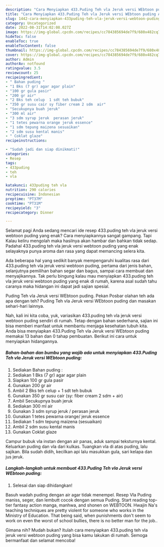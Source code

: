 ```yaml
---
description: "Cara Menyiapkan 433.Puding Teh vla Jeruk versi WEbtoon puding Anti Gagal"
title: "Cara Menyiapkan 433.Puding Teh vla Jeruk versi WEbtoon puding Anti Gagal"
slug: 1442-cara-menyiapkan-433puding-teh-vla-jeruk-versi-webtoon-puding-anti-gagal
category: Uncategorized
date: 2022-08-31T14:02:08.027Z
image: https://img-global.cpcdn.com/recipes/cc784385694de7f9/680x482cq70/433puding-teh-vla-jeruk-versi-webtoon-puding-foto-resep-utama.jpg
hideToc: false
enableToc: true
enableTocContent: false
thumbnail: https://img-global.cpcdn.com/recipes/cc784385694de7f9/680x482cq70/433puding-teh-vla-jeruk-versi-webtoon-puding-foto-resep-utama.jpg
cover: https://img-global.cpcdn.com/recipes/cc784385694de7f9/680x482cq70/433puding-teh-vla-jeruk-versi-webtoon-puding-foto-resep-utama.jpg
author: Admin
authorAv: notfound
ratingvalue: 3.5
reviewcount: 25
recipeingredient:
- " Bahan puding "
- "1 Bks (7 gr) agar agar plain"
- "100 gr gula pasir"
- "200 gr air"
- "2 Bks teh celup  1 sdt teh bubuk"
- "350 gr susu cair sy fiber cream 2 sdm  air"
- "Secukupnya buah jeruk"
- "300 ml air"
- "3 sdm syrup jeruk  perasan jeruk"
- "1 tetes pewarna orange jeruk essence"
- "1 sdm tepung maizena sesuaikan"
- "2 sdm susu kental manis"
- " Coklat glaze"
recipeinstructions:

- "Sudah jadi dan siap dinikmati!"
categories:
- Resep
tags:
- 433puding
- teh
- vla

katakunci: 433puding teh vla 
nutrition: 290 calories
recipecuisine: Indonesian
preptime: "PT37M"
cooktime: "PT31M"
recipeyield: "3"
recipecategory: Dinner

---
```



Selamat pagi Anda sedang mencari ide resep 433.puding teh vla jeruk versi webtoon puding yang enak? Cara menyiapkannya sangat gampang. Tapi Kalau keliru mengolah maka hasilnya akan hambar dan bahkan tidak sedap. Padahal 433.puding teh vla jeruk versi webtoon puding yang enak selayaknya punya aroma dan rasa yang dapat memancing selera kita.


Ada beberapa hal yang sedikit banyak mempengaruhi kualitas rasa dari 433.puding teh vla jeruk versi webtoon puding, pertama dari jenis bahan, selanjutnya pemilihan bahan segar dan bagus, sampai cara membuat dan menyajikannya. Tak perlu bingung kalau mau menyiapkan 433.puding teh vla jeruk versi webtoon puding yang enak di rumah, karena asal sudah tahu caranya maka hidangan ini dapat jadi sajian spesial.

Puding Teh vla Jeruk versi WEbtoon puding. Pekan Posbar olahan teh ada apa dengan teh? Puding Teh vla Jeruk versi WEbtoon puding dan masakan sehari-hari lainnya.


Nah, kali ini kita coba, yuk, variasikan 433.puding teh vla jeruk versi webtoon puding sendiri di rumah. Tetap dengan bahan sederhana, sajian ini bisa memberi manfaat untuk membantu menjaga kesehatan tubuh kita. Anda bisa menyiapkan 433.Puding Teh vla Jeruk versi WEbtoon puding memakai 13 bahan dan 0 tahap pembuatan. Berikut ini cara untuk menyiapkan hidangannya.

<!--inarticleads1-->

##### Bahan-bahan dan bumbu yang wajib ada untuk menyiapkan 433.Puding Teh vla Jeruk versi WEbtoon puding:

1. Sediakan  Bahan puding :
1. Sediakan 1 Bks (7 gr) agar agar plain
1. Siapkan 100 gr gula pasir
1. Gunakan 200 gr air
1. Ambil 2 Bks teh celup + 1 sdt teh bubuk
1. Gunakan 350 gr susu cair (sy: fiber cream 2 sdm + air)
1. Ambil Secukupnya buah jeruk
1. Sediakan 300 ml air
1. Gunakan 3 sdm syrup jeruk / perasan jeruk
1. Gunakan 1 tetes pewarna orange/ jeruk essence
1. Sediakan 1 sdm tepung maizena (sesuaikan)
1. Ambil 2 sdm susu kental manis
1. Gunakan  Coklat glaze


Campur bubuk vla instan dengan air panas, aduk sampai teksturnya kental. Keluarkan puding dan vla dari kulkas. Tuangkan vla di atas puding, lalu sajikan. Bila sudah didih, kecilkan api lalu masukkan gula, sari kelapa dan jus jeruk. 

<!--inarticleads2-->

##### Langkah-langkah untuk membuat 433.Puding Teh vla Jeruk versi WEbtoon puding:


1. Selesai dan siap dihidangkan!

Basuh wadah puding dengan air agar tidak menempel. Resep Vla Puding maniss, seger, dan lembutt cocok dengan semua Puding. Start reading top-tier fantasy action manga, manhwa, and shonen on WEBTOON. Hwajin Na&#39;s teaching techniques are pretty violent for someone who works in the Ministry of Education. That being said, when punishments don&#39;t seem to work on even the worst of school bullies, there is no better man for the job.. 

Gimana nih? Mudah bukan? Itulah cara menyiapkan 433.puding teh vla jeruk versi webtoon puding yang bisa kamu lakukan di rumah. Semoga bermanfaat dan selamat mencoba!
